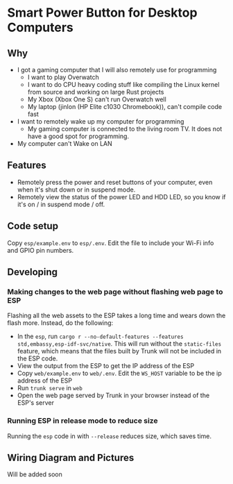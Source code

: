 # Smart Power Button for Desktop Computers
## Why
- I got a gaming computer that I will also remotely use for programming
    - I want to play Overwatch
    - I want to do CPU heavy coding stuff like compiling the Linux kernel from source and working on large Rust projects
    - My Xbox (Xbox One S) can't run Overwatch well
    - My laptop (jinlon (HP Elite c1030 Chromebook)), can't compile code fast
- I want to remotely wake up my computer for programming
    - My gaming computer is connected to the living room TV. It does not have a good spot for programming.
- My computer can't Wake on LAN

## Features
- Remotely press the power and reset buttons of your computer, even when it's shut down or in suspend mode.
- Remotely view the status of the power LED and HDD LED, so you know if it's on / in suspend mode / off.

## Code setup
Copy `esp/example.env` to `esp/.env`. Edit the file to include your Wi-Fi info and GPIO pin numbers.

## Developing
### Making changes to the web page without flashing web page to ESP
Flashing all the web assets to the ESP takes a long time and wears down the flash more. Instead, do the following:
- In the `esp`, run `cargo r --no-default-features --features std,embassy,esp-idf-svc/native`. This will run without the `static-files` feature, which means that the files built by Trunk will not be included in the ESP code.
- View the output from the ESP to get the IP address of the ESP
- Copy `web/example.env` to `web/.env`. Edit the `WS_HOST` variable to be the ip address of the ESP
- Run `trunk serve` in `web`
- Open the web page served by Trunk in your browser instead of the ESP's server

### Running ESP in release mode to reduce size
Running the `esp` code in with `--release` reduces size, which saves time.

## Wiring Diagram and Pictures
Will be added soon
